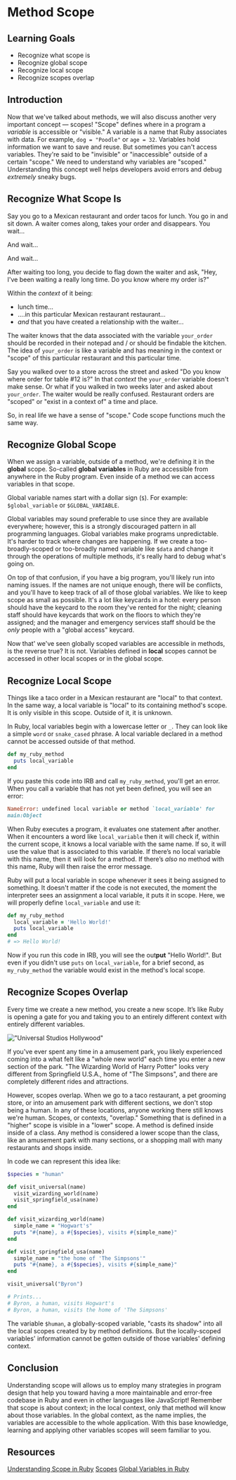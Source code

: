 # Method Scope 

## Learning Goals

- Recognize what scope is
- Recognize global scope
- Recognize local scope
- Recognize scopes overlap

## Introduction

Now that we've talked about methods, we will also discuss another very
important concept &mdash; scopes! "Scope" defines where in a program a
_variable_ is accessible or "visible."  A variable is a name that Ruby
associates with data. For example, `dog = "Poodle"` or
`age = 32`.  Variables hold information we want to save and reuse. But
sometimes you can't access variables. They're said to be "invisible" or
"inaccessible" outside of a certain "scope." We need to understand why variables
are "scoped." Understanding this concept well helps developers avoid errors
and debug _extremely_ sneaky bugs.

## Recognize What Scope Is

Say you go to a Mexican restaurant and order tacos for lunch. You go in and sit
down. A waiter comes along, takes your order and disappears. You wait...

And wait...

And wait...

After waiting too long, you decide to flag down the waiter and ask, "Hey,
I've been waiting a really long time. Do you know where my order is?"

Within the _context_ of it being:

* lunch time...
* ....in this particular Mexican restaurant restaurant...
* _and_ that you have created a relationship with the waiter...

The waiter knows that the data associated with the variable `your_order` should
be recorded in their notepad and / or should be findable the kitchen.  The idea of
`your_order` is like a variable and has meaning in the context or "scope" of this
particular restaurant and this particular time. 

Say you walked over to a store across the street and asked "Do you know where
order for table #12 is?" In that _context_ the `your_order` variable doesn't
make sense.  Or what if you walked in two weeks later and asked about
`your_order`. The waiter would be really confused. Restaurant orders are
"scoped" or "exist in a context of" a time and place.

So, in real life we have a sense of "scope." Code scope functions much the same
way.

## Recognize Global Scope

When we assign a variable, outside of a method, we're defining it in the
**global** scope. So-called **global variables** in Ruby are accessible from
anywhere in the Ruby program. Even inside of a method we can access variables
in that scope.

Global variable names start with a dollar sign (`$`). For example:
`$global_variable` or `$GLOBAL_VARIABLE`.

Global variables may sound preferable to use since they are available
everywhere; however, this is a strongly discouraged pattern in all
programming languages.  Global variables make programs unpredictable. It's harder to
track where changes are happening. If we create a too-broadly-scoped or too-broadly named variable
like `$data` and change it through the operations of multiple methods, it's
really hard to debug what's going on.

On top of that confusion, if you have a big program, you'll likely run into
naming issues. If the names are not unique enough, there will be conflicts, and
you'll have to keep track of all of those global variables. We like to keep
scope as small as possible. It's a lot like keycards in a hotel: every person
should have the keycard to the room they've rented for the night; cleaning
staff should have keycards that work on the floors to which they're assigned;
and the manager and emergency services staff should be the _only_ people with a
"global access" keycard.

Now that' we've seen globally scoped variables are accessible in methods, is
the reverse true? It is not. Variables defined in **local** scopes cannot be
accessed in other local scopes or in the global scope.

## Recognize Local Scope

Things like a taco order in a Mexican restaurant are "local" to that context. In
the same way,  a local variable is "local" to its containing method's scope.
It is only visible in this scope. Outside of it, it is unknown.

In Ruby, local variables begin with a lowercase letter or `_`. They can look
like a simple `word` or `snake_cased` phrase. A local variable declared in a
method cannot be accessed outside of that method.

```ruby
def my_ruby_method
  puts local_variable
end
```

If you paste this code into IRB and call `my_ruby_method`, you'll get an error.
When you call a variable that has not yet been defined, you will see an error:

```ruby
NameError: undefined local variable or method `local_variable' for
main:Object
```

When Ruby executes a program, it evaluates one statement after another. When it
encounters a word like `local_variable` then it will check if, within the
current scope, it knows a local variable with the same name. If so, it will use
the value that is associated to this variable. If there’s no local variable with
this name, then it will look for a method. If there’s _also_ no method with this
name, Ruby will then raise the error message.

Ruby will put a local variable in scope whenever it sees it being assigned
to something. It doesn't matter if the code is not executed, the moment the
interpreter sees an assignment a local variable, it puts it in scope. Here, we
will properly define `local_variable` and use it:

```ruby
def my_ruby_method 
  local_variable = 'Hello World!'
  puts local_variable
end
# => Hello World!
```

Now if you run this code in IRB, you will see the out**put** "Hello World!".
But even if you didn't use `puts` on `local_variable`, for a brief second,
as `my_ruby_method` the variable would exist in the method's local scope.

## Recognize Scopes Overlap

Every time we create a new method, you create a new scope. It’s like Ruby is
opening a gate for you and taking you to an entirely different context with
entirely different variables.

!["Universal Studios Hollywood"](https://www.universalstudioshollywood.com/wp-content/themes/ush_theme/assets/images/USH_Map_2018_Final.jpg)

If you've ever spent any time in a amusement park, you likely experienced coming
into a what felt like a "whole new world" each time you enter a new section of
the park. "The Wizarding World of Harry Potter" looks very different from
Springfield U.S.A., home of "The Simpsons", and there are completely different
rides and attractions.

However, scopes overlap. When we go to a taco restaurant, a pet grooming store,
or into an amusement park with different sections, we don't stop being a human.
In any of these locations, anyone working there still knows we're human. Scopes,
or contexts, "overlap." Something that is defined in a "higher" scope is visible
in a "lower" scope. A method is defined inside inside of a class. Any method is
considered a lower scope than the class, like an amusement park with many
sections, or a shopping mall with many restaurants and shops inside.

In code we can represent this idea like:

```ruby
$species = "human"

def visit_universal(name)
  visit_wizarding_world(name)
  visit_springfield_usa(name)
end

def visit_wizarding_world(name)
  simple_name = "Hogwart's"
  puts "#{name}, a #{$species}, visits #{simple_name}"
end

def visit_springfield_usa(name)
  simple_name = "the home of 'The Simpsons'"
  puts "#{name}, a #{$species}, visits #{simple_name}"
end

visit_universal("Byron")

# Prints...
# Byron, a human, visits Hogwart's
# Byron, a human, visits the home of 'The Simpsons'
```

The variable `$human`, a globally-scoped variable, "casts its shadow" into all
the  local scopes created by by method definitions. But the locally-scoped
variables' information cannot be gotten outside of those variables' defining
context.

## Conclusion

Understanding scope will allows us to employ many strategies in program design
that help you toward having a more maintainable and error-free codebase in Ruby
and even in other languages like JavaScript! Remember that scope is about
context; in the local context, only that method will know about those variables.
In the global context, as the name implies, the variables are accessible to the
whole application. With this base knowledge, learning and applying other
variables scopes will seem familiar to you.

## Resources

[Understanding Scope in Ruby](https://www.sitepoint.com/understanding-scope-in-ruby/)
[Scopes](http://ruby-for-beginners.rubymonstas.org/writing_methods/scopes.html)
[Global Variables in Ruby](https://www.thoughtco.com/global-variables-2908384)
